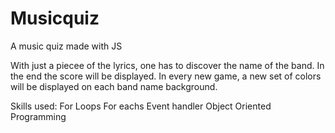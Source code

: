 # Musicquiz
A music quiz made with JS 

With just a piecee of the lyrics, one has to discover the name of the band. In the end the score will be displayed. In every new game, a new set of colors will be displayed on each band name background.

Skills used:
For Loops
For eachs
Event handler
Object Oriented Programming





